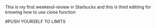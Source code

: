 This is my first weekend-review in Starbucks
and this is third editting for knowing how to use clone function

#PUSH YOURSELF TO LIMITS
